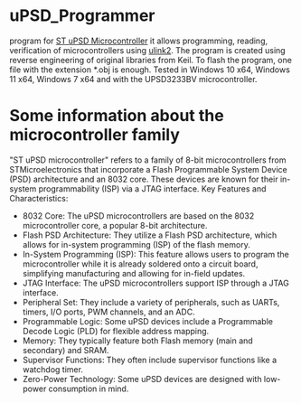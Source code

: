 # uPSD_Programmer
program for   <a href="http://www.upsd8051.com/cn/products/proxxzn.asp" rel="nofollow">ST uPSD Microcontroller</a>  it allows programming, reading, verification of microcontrollers using   <a href="https://developer.arm.com/documentation/101455/0100/Hardware-Description/Target-Connectors?lang=en" rel="nofollow">ulink2</a>. The program is created using reverse engineering of original libraries from Keil.
To flash the program, one file with the extension *.obj is enough. Tested in Windows 10 x64, Windows 11 x64, Windows 7 x64 and with the UPSD3233BV microcontroller.
# Some information about the microcontroller family
"ST uPSD microcontroller" refers to a family of 8-bit microcontrollers from STMicroelectronics that incorporate a Flash Programmable System Device (PSD) architecture and an 8032 core. These devices are known for their in-system programmability (ISP) via a JTAG interface. 
Key Features and Characteristics:

   - 8032 Core: The uPSD microcontrollers are based on the 8032 microcontroller core, a popular 8-bit architecture.
   - Flash PSD Architecture: They utilize a Flash PSD architecture, which allows for in-system programming (ISP) of the flash memory.
   - In-System Programming (ISP): This feature allows users to program the microcontroller while it is already soldered onto a circuit board, simplifying manufacturing and allowing for in-field updates.
   - JTAG Interface: The uPSD microcontrollers support ISP through a JTAG interface.
   - Peripheral Set: They include a variety of peripherals, such as UARTs, timers, I/O ports, PWM channels, and an ADC.
   - Programmable Logic: Some uPSD devices include a Programmable Decode Logic (PLD) for flexible address mapping.
   - Memory: They typically feature both Flash memory (main and secondary) and SRAM.
   - Supervisor Functions: They often include supervisor functions like a watchdog timer.
   - Zero-Power Technology: Some uPSD devices are designed with low-power consumption in mind. 
